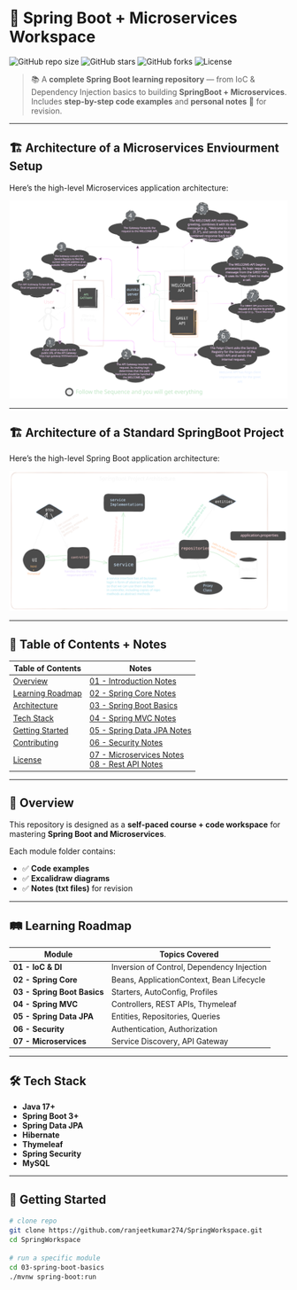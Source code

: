 # 🚀 Spring Boot + Microservices Workspace

![GitHub repo size](https://img.shields.io/github/repo-size/ranjeetkumar274/SpringWorkspace?color=blue&style=for-the-badge)
![GitHub stars](https://img.shields.io/github/stars/ranjeetkumar274/SpringWorkspace?style=for-the-badge&color=yellow)
![GitHub forks](https://img.shields.io/github/forks/ranjeetkumar274/SpringWorkspace?style=for-the-badge&color=green)
![License](https://img.shields.io/github/license/ranjeetkumar274/SpringBoot_Workspace?style=for-the-badge&color=red)


> 📚 A **complete Spring Boot learning repository** — from IoC & Dependency Injection basics to building **SpringBoot + Microservices**.  
> Includes **step-by-step code examples** and **personal notes** 📒 for revision.

---

## 🏗 Architecture of a Microservices Enviourment Setup
Here’s the high-level Microservices application architecture:

![Spring Boot Architecture](microservices-architecture.svg)

---

## 🏗 Architecture of a Standard SpringBoot Project
Here’s the high-level Spring Boot application architecture:

![Spring Boot Architecture](./Untitled-2025-08-19-1219.excalidraw.svg)

---

## 📖 Table of Contents + Notes  

| **Table of Contents** | **Notes** |
|------------------------|-----------|
| [Overview](#-overview) | [01 - Introduction Notes](Notes/14.%20Introduction%20Notes.txt) |
| [Learning Roadmap](#-learning-roadmap) | [02 - Spring Core Notes](Notes/13.%20Spring%20Core%20Notes.txt) |
| [Architecture](#-architecture) | [03 - Spring Boot Basics](Notes/12.%20Spring%20Boot%20Notes.txt) |
| [Tech Stack](#-tech-stack) | [04 - Spring MVC Notes](Notes/09.%20Spring%20Web%20MVC.txt) |
| [Getting Started](#-getting-started) | [05 - Spring Data JPA Notes](Notes/10.%20Data%20JPA%20Notes.txt) |
| [Contributing](#-contributing) | [06 - Security Notes](Notes/06.%20Spring%20Security%20Notes.txt) |
| [License](#-license) | [07 - Microservices Notes](Notes/07.%20Microservices%20Notes.txt)<br>[08 - Rest API Notes](Notes/08.%20REST%20API%20Notes.txt) |

---

## 📝 Overview
This repository is designed as a **self-paced course + code workspace** for mastering **Spring Boot and Microservices**.  

Each module folder contains:
- ✅ **Code examples**  
- ✅ **Excalidraw diagrams**  
- ✅ **Notes (txt files)** for revision  

---

## 🛤 Learning Roadmap
| Module | Topics Covered |
|--------|----------------|
| **01 - IoC & DI** | Inversion of Control, Dependency Injection |
| **02 - Spring Core** | Beans, ApplicationContext, Bean Lifecycle |
| **03 - Spring Boot Basics** | Starters, AutoConfig, Profiles |
| **04 - Spring MVC** | Controllers, REST APIs, Thymeleaf |
| **05 - Spring Data JPA** | Entities, Repositories, Queries |
| **06 - Security** | Authentication, Authorization |
| **07 - Microservices** | Service Discovery, API Gateway |

---

## 🛠 Tech Stack
- **Java 17+**  
- **Spring Boot 3+**  
- **Spring Data JPA**  
- **Hibernate**  
- **Thymeleaf**  
- **Spring Security**  
- **MySQL**  


---

## 🚀 Getting Started
```bash
# clone repo
git clone https://github.com/ranjeetkumar274/SpringWorkspace.git
cd SpringWorkspace

# run a specific module
cd 03-spring-boot-basics
./mvnw spring-boot:run
